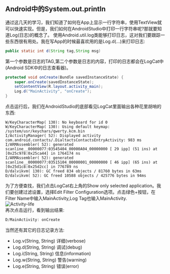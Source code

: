 ## Android中的System.out.println
通过这几天的学习，我们知道了如何在App上显示一行字符串，使用TextView就可以快速实现。但是，我们如何在AndroidStudio中打印一行字符串呢?那就要知道Log(日志)的概念了。
使用Android.util.log类能够打印日志，这对我们要跟踪一些东西很有用处。我在写App的时候最喜欢用的是Log.d(...)来打印日志:
```java
public static int d(String tag,String msg)
```
第一个参数是日志的TAG,第二个参数是日志的内容，打印的日志都会在LogCat中(Android SDK中的日志查看器)。
```java
protected void onCreate(Bundle savedInstanceState) {
	super.onCreate(savedInstanceState);
	setContentView(R.layout.activity_main);
	Log.d("MainActivity", "onCreate");
}
```
点击运行后，我们在AndroidStudio的底部看见LogCat里面输出各种花里胡哨的东西:  
```
W/KeyCharacterMap( 130): No keyboard for id 0
W/KeyCharacterMap( 130): Using default keymap: /system/usr/keychars/qwerty.kcm.bin
I/ActivityManager( 52): Displayed activity com.android.contacts/.DialtactsContactsEntryActivity: 983 ms
I/ARMAssembler( 52): generated scanline__00000077:03545404_00000A04_00000000 [ 29 ipp] (51 ins) at [0x25c978:0x25ca44] in 1764174 ns
I/ARMAssembler( 52): generated scanline__00000077:03515104_00000001_00000000 [ 46 ipp] (65 ins) at [0x25d1c8:0x25d2cc] in 776789 ns
D/dalvikvm( 130): GC freed 834 objects / 81760 bytes in 63ms
D/dalvikvm( 52): GC freed 10588 objects / 425776 bytes in 94ms
```
为了方便查找，我们点击LogCat右上角的Show only selected application。我们要创建过滤设置，选择Edit Filter Configuration选项。点击绿色+按钮，在Filter Name中输入MainActivity,Log Tag也输入MainActivity.  
![Activity-life](https://github.com/stepfencurryxiao/30DaysOfAndroid/tree/master/docs/Day04/image/LogCat.png)  
再次点击运行，看到输出结果:  
```java
D/MainActivity: onCreate
```
当然还有其它的日志记录方法:  
* Log.v(String, String) 详细(verbose)
* Log.d(String, String) 调试(debug)
* Log.i(String, String) 信息(information)
* Log.w(String, String) 警告(warning)
* Log.e(String, String) 错误(error)